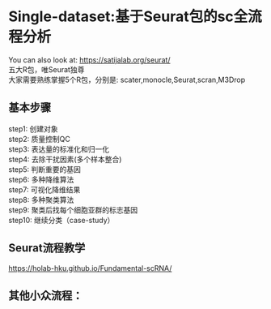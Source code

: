 # Single-dataset:基于Seurat包的sc全流程分析
 You can also look at: https://satijalab.org/seurat/   
 五大R包，唯Seurat独尊  
 大家需要熟练掌握5个R包，分别是: scater,monocle,Seurat,scran,M3Drop  
## 基本步骤
 step1: 创建对象   
 step2: 质量控制QC   
 step3: 表达量的标准化和归一化  
 step4: 去除干扰因素(多个样本整合)  
 step5: 判断重要的基因  
 step6: 多种降维算法  
 step7: 可视化降维结果  
 step8: 多种聚类算法  
 step9: 聚类后找每个细胞亚群的标志基因  
 step10: 继续分类（case-study）  
## Seurat流程教学
https://holab-hku.github.io/Fundamental-scRNA/  
## 其他小众流程：
